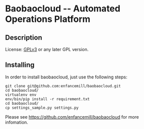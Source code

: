 Baobaocloud -- Automated Operations Platform
==========================================
Description
-----------
License: [GPLv3](http://www.gnu.org/licenses/gpl-3.0.html) or any later GPL version.

Installing
----------
In order to install baobaocloud, just use the following steps:
```
git clone git@github.com:enfancemill/baobaocloud.git
cd baobaocloud/
virtualenv env
env/bin/pip install -r requirement.txt
cd baobaocloud/
cp settings_sample.py settings.py
```
Please see https://github.com/enfancemill/baobaocloud for more infomation.
